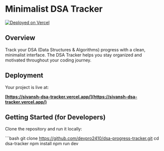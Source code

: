 # Minimalist DSA Tracker

[![Deployed on Vercel](https://img.shields.io/badge/Deployed%20on-Vercel-black?style=for-the-badge&logo=vercel)](https://sivansh-dsa-tracker.vercel.app/)

## Overview

Track your DSA (Data Structures & Algorithms) progress with a clean, minimalist interface. The DSA Tracker helps you stay organized and motivated throughout your coding journey.

## Deployment

Your project is live at:

**[https://sivansh-dsa-tracker.vercel.app/](https://sivansh-dsa-tracker.vercel.app/)**

## Getting Started (for Developers)

Clone the repository and run it locally:

\`\`\`bash
git clone https://github.com/devpro2410/dsa-progress-tracker.git
cd dsa-tracker
npm install
npm run dev
